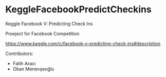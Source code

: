 # KeggleFacebookPredictCheckins
Keggle  Facebook V: Predicting Check Ins


Proeject for Facebook Competition

https://www.kaggle.com/c/facebook-v-predicting-check-ins#description


Contributors: 

* Fatih Aracı
* Okan Menevşeoğlu

